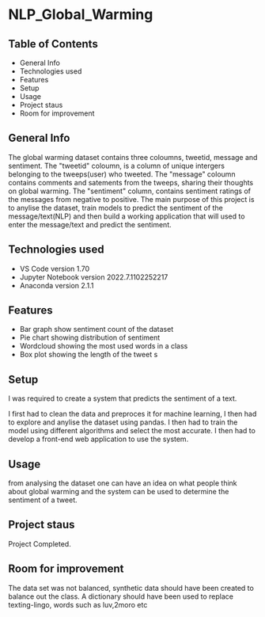 # NLP_Global_Warming

## Table of Contents

- General Info
- Technologies used
- Features
- Setup
- Usage
- Project staus
- Room for improvement

## General Info

The global warming dataset contains three coloumns, tweetid, message and sentiment. The "tweetid" coloumn, is a column of unique intergers belonging
to the tweeps(user) who tweeted. The "message" coloumn contains comments and satements from the tweeps, sharing their thoughts on global warming. The "sentiment" column, contains sentiment ratings of the messages from negative to positive. The main purpose of this project is to anylise the dataset, train models to predict the sentiment of the message/text(NLP) and then build a working application that will used to enter the message/text and predict the sentiment.      

## Technologies used

- VS Code version 1.70
- Jupyter Notebook version 2022.7.1102252217
- Anaconda version 2.1.1


## Features

- Bar graph show sentiment count of the dataset
- Pie chart showing distribution of sentiment
- Wordcloud showing the most used words in a class
- Box plot showing the length of the tweet
s

## Setup

I was required to create a system that predicts the sentiment of a text.

I first had to clean the data and preproces it for machine learning, I then had to explore and anylise the dataset using pandas. I then had to train the model using different algorithms and select the most accurate. I then had to develop a front-end web application to use the system.


## Usage

from analysing the dataset one can have an idea on what people think about global warming and the system can be used to determine the sentiment of a tweet.

## Project staus
Project Completed.

## Room for improvement
The data set was not balanced, synthetic data should have been created to balance out the class. A dictionary should have been used to replace texting-lingo, words such as luv,2moro etc
